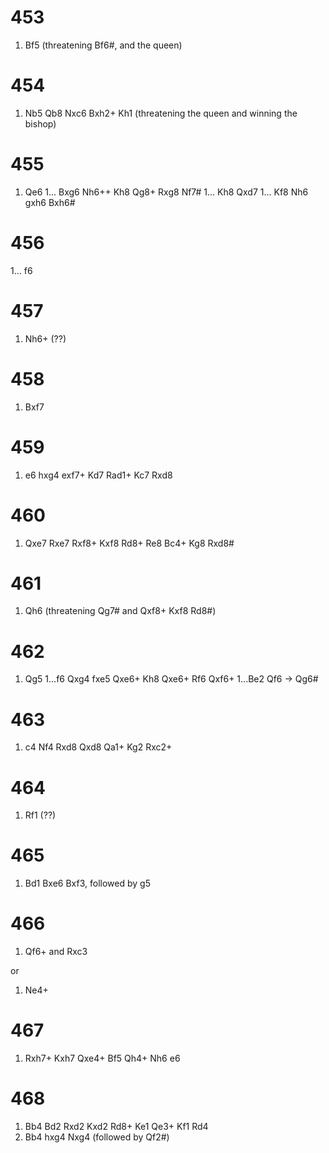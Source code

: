 # 453

1. Bf5 (threatening Bf6#, and the queen)

# 454

1. Nb5 Qb8 Nxc6 Bxh2+ Kh1 (threatening the queen and winning the bishop)

# 455

1. Qe6
  1... Bxg6 Nh6++ Kh8 Qg8+ Rxg8 Nf7#
  1... Kh8 Qxd7
  1... Kf8 Nh6 gxh6 Bxh6#
 
# 456

1... f6

# 457

1. Nh6+ (??)

# 458

1. Bxf7

# 459

1. e6 hxg4 exf7+ Kd7 Rad1+ Kc7 Rxd8

# 460

1. Qxe7 Rxe7 Rxf8+ Kxf8 Rd8+ Re8 Bc4+ Kg8 Rxd8#

# 461

1. Qh6 (threatening Qg7# and Qxf8+ Kxf8 Rd8#)

# 462

1. Qg5
  1...f6 Qxg4 fxe5 Qxe6+ Kh8 Qxe6+ Rf6 Qxf6+
  1...Be2 Qf6 -> Qg6#
  
# 463

1. c4 Nf4 Rxd8 Qxd8 Qa1+ Kg2 Rxc2+

# 464

1. Rf1 (??)

# 465

1. Bd1 Bxe6 Bxf3, followed by g5

# 466

1. Qf6+ and Rxc3

or

1. Ne4+

# 467

1. Rxh7+ Kxh7 Qxe4+ Bf5 Qh4+ Nh6 e6

# 468

1. Bb4 Bd2 Rxd2 Kxd2 Rd8+ Ke1 Qe3+ Kf1 Rd4
1. Bb4 hxg4 Nxg4 (followed by Qf2#)
